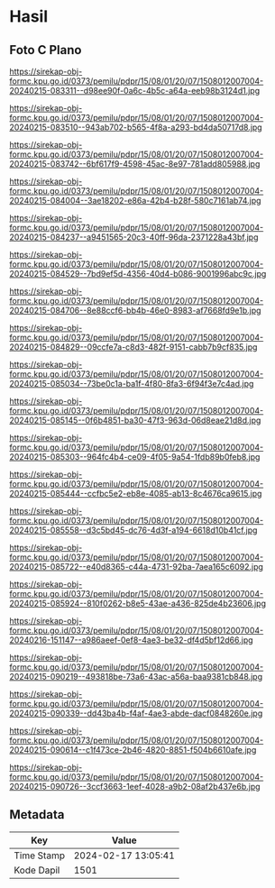 # Hasil

## Foto C Plano

https://sirekap-obj-formc.kpu.go.id/0373/pemilu/pdpr/15/08/01/20/07/1508012007004-20240215-083311--d98ee90f-0a6c-4b5c-a64a-eeb98b3124d1.jpg

https://sirekap-obj-formc.kpu.go.id/0373/pemilu/pdpr/15/08/01/20/07/1508012007004-20240215-083510--943ab702-b565-4f8a-a293-bd4da50717d8.jpg

https://sirekap-obj-formc.kpu.go.id/0373/pemilu/pdpr/15/08/01/20/07/1508012007004-20240215-083742--6bf617f9-4598-45ac-8e97-781add805988.jpg

https://sirekap-obj-formc.kpu.go.id/0373/pemilu/pdpr/15/08/01/20/07/1508012007004-20240215-084004--3ae18202-e86a-42b4-b28f-580c7161ab74.jpg

https://sirekap-obj-formc.kpu.go.id/0373/pemilu/pdpr/15/08/01/20/07/1508012007004-20240215-084237--a9451565-20c3-40ff-96da-2371228a43bf.jpg

https://sirekap-obj-formc.kpu.go.id/0373/pemilu/pdpr/15/08/01/20/07/1508012007004-20240215-084529--7bd9ef5d-4356-40d4-b086-9001996abc9c.jpg

https://sirekap-obj-formc.kpu.go.id/0373/pemilu/pdpr/15/08/01/20/07/1508012007004-20240215-084706--8e88ccf6-bb4b-46e0-8983-af7668fd9e1b.jpg

https://sirekap-obj-formc.kpu.go.id/0373/pemilu/pdpr/15/08/01/20/07/1508012007004-20240215-084829--09ccfe7a-c8d3-482f-9151-cabb7b9cf835.jpg

https://sirekap-obj-formc.kpu.go.id/0373/pemilu/pdpr/15/08/01/20/07/1508012007004-20240215-085034--73be0c1a-ba1f-4f80-8fa3-6f94f3e7c4ad.jpg

https://sirekap-obj-formc.kpu.go.id/0373/pemilu/pdpr/15/08/01/20/07/1508012007004-20240215-085145--0f6b4851-ba30-47f3-963d-06d8eae21d8d.jpg

https://sirekap-obj-formc.kpu.go.id/0373/pemilu/pdpr/15/08/01/20/07/1508012007004-20240215-085303--964fc4b4-ce09-4f05-9a54-1fdb89b0feb8.jpg

https://sirekap-obj-formc.kpu.go.id/0373/pemilu/pdpr/15/08/01/20/07/1508012007004-20240215-085444--ccfbc5e2-eb8e-4085-ab13-8c4676ca9615.jpg

https://sirekap-obj-formc.kpu.go.id/0373/pemilu/pdpr/15/08/01/20/07/1508012007004-20240215-085558--d3c5bd45-dc76-4d3f-a194-6618d10b41cf.jpg

https://sirekap-obj-formc.kpu.go.id/0373/pemilu/pdpr/15/08/01/20/07/1508012007004-20240215-085722--e40d8365-c44a-4731-92ba-7aea165c6092.jpg

https://sirekap-obj-formc.kpu.go.id/0373/pemilu/pdpr/15/08/01/20/07/1508012007004-20240215-085924--810f0262-b8e5-43ae-a436-825de4b23606.jpg

https://sirekap-obj-formc.kpu.go.id/0373/pemilu/pdpr/15/08/01/20/07/1508012007004-20240216-151147--a986aeef-0ef8-4ae3-be32-df4d5bf12d66.jpg

https://sirekap-obj-formc.kpu.go.id/0373/pemilu/pdpr/15/08/01/20/07/1508012007004-20240215-090219--493818be-73a6-43ac-a56a-baa9381cb848.jpg

https://sirekap-obj-formc.kpu.go.id/0373/pemilu/pdpr/15/08/01/20/07/1508012007004-20240215-090339--dd43ba4b-f4af-4ae3-abde-dacf0848260e.jpg

https://sirekap-obj-formc.kpu.go.id/0373/pemilu/pdpr/15/08/01/20/07/1508012007004-20240215-090614--c1f473ce-2b46-4820-8851-f504b6610afe.jpg

https://sirekap-obj-formc.kpu.go.id/0373/pemilu/pdpr/15/08/01/20/07/1508012007004-20240215-090726--3ccf3663-1eef-4028-a9b2-08af2b437e6b.jpg


## Metadata

| Key        | Value               |
| ---------- | ------------------- |
| Time Stamp | 2024-02-17 13:05:41 |
| Kode Dapil | 1501                |



